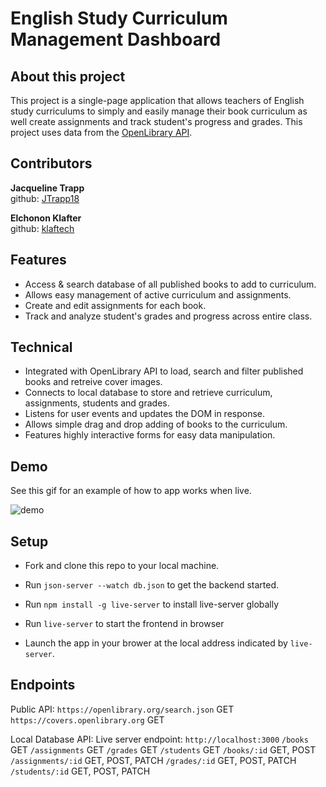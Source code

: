 
# English Study Curriculum Management Dashboard

  
## About this project
This project is a single-page application that allows teachers of English study curriculums to simply and easily manage their book curriculum as well create assignments and track student's progress and grades. This project uses data from the [OpenLibrary API](library.org/developers/api).

## Contributors
**Jacqueline Trapp**  
github: [JTrapp18](https://github.com/jtrapp18)  
  
**Elchonon Klafter**  
github: [klaftech](https://github.com/klaftech)

## Features

- Access & search database of all published books to add to curriculum. 
- Allows easy management of active curriculum and assignments.
- Create and edit assignments for each book.
- Track and analyze student's grades and progress across entire class.

## Technical   
- Integrated with OpenLibrary API to load, search and filter published books and retreive cover images. 
- Connects to local database to store and retrieve curriculum, assignments, students and grades. 
- Listens for user events and updates the DOM in response. 
- Allows simple drag and drop adding of books to the curriculum.
- Features highly interactive forms for easy data manipulation.  
 
## Demo

  

See this gif for an example of how to app works when live.

![demo](https://curriculum-content.s3.amazonaws.com/phase-1/phase-1-mock-cc-ramen-rater/demo-gif.gif)

 
## Setup
- Fork and clone this repo to your local machine. 

- Run `json-server --watch db.json` to get the backend started.

- Run `npm install -g live-server` to install live-server globally

- Run `live-server` to start the frontend in browser

- Launch the app in your brower at the local address indicated by `live-server`.  

## Endpoints

Public API:
`https://openlibrary.org/search.json` GET
`https://covers.openlibrary.org` GET

Local Database API: 
Live server endpoint: `http://localhost:3000` 
`/books` GET
`/assignments` GET
`/grades` GET
`/students` GET
`/books/:id` GET, POST 
`/assignments/:id` GET, POST, PATCH
`/grades/:id` GET, POST, PATCH
`/students/:id` GET, POST, PATCH